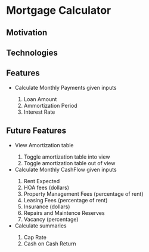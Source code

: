 <h1>Mortgage Calculator</h1>
<h2>Motivation</h2>
<h2>Technologies</h2>
<h2>Features</h2>
    <ul>
        <li>Calculate Monthly Payments given inputs</li>
        <ol>
            <li>Loan Amount</li>
            <li>Ammortization Period</li>
            <li>Interest Rate</li>
        </ol>
    </ul>
<h2>Future Features</h2>
    <ul>
        <li>View Amortization table</li>    
        <ol>
            <li>Toggle amortization table into view</li>
            <li>Toggle amortization table out of view</li>
        </ol>
        <li>Calculate Monthly CashFlow given inputs</li>
        <ol>
            <li>Rent Expected</li>
            <li>HOA fees (dollars)</li>
            <li>Property Management Fees (percentage of rent)</li>
            <li>Leasing Fees (percentage of rent)</li>
            <li>Insurance (dollars)</li>
            <li>Repairs and Maintence Reserves</li>
            <li>Vacancy (percentage)</li>
        </ol>
        <li>Calculate summaries</li>
        <ol>
            <li>Cap Rate</li>
            <li>Cash on Cash Return</li>
        </ol>
    </ul>